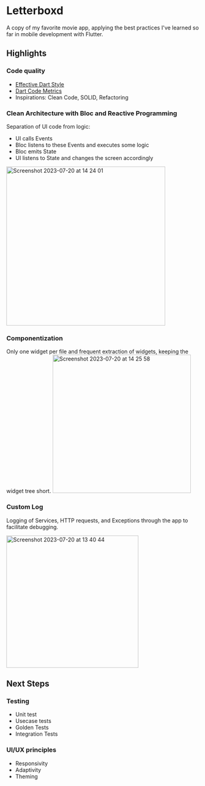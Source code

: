 # Letterboxd
A copy of my favorite movie app, applying the best practices 
I've learned so far in mobile development with Flutter.

## Highlights

### Code quality
- [Effective Dart Style](https://dart.dev/guides/language/effective-dart)
- [Dart Code Metrics](https://dcm.dev/docs/individuals/getting-started/)
- Inspirations: Clean Code, SOLID, Refactoring

### Clean Architecture with Bloc and Reactive Programming
Separation of UI code from logic:
- UI calls Events
- Bloc listens to these Events and executes some logic
- Bloc emits State
- UI listens to State and changes the screen accordingly

<img width="415" alt="Screenshot 2023-07-20 at 14 24 01" src="https://github.com/gabrieluca/letterboxd/assets/61849372/e1ba15a6-fa75-4e5f-8f01-b408b84f0c2a">

### Componentization
Only one widget per file and frequent extraction of widgets,
keeping the widget tree short.
<img width="361" alt="Screenshot 2023-07-20 at 14 25 58" src="https://github.com/gabrieluca/letterboxd/assets/61849372/a6217160-45fd-4b8b-82e8-11a06514f6e4">

### Custom Log
Logging of Services, HTTP requests, and Exceptions through the app to facilitate debugging.

<img width="345" alt="Screenshot 2023-07-20 at 13 40 44" src="https://github.com/gabrieluca/letterboxd/assets/61849372/b754a802-384c-4c49-9b06-2a59e39b3f1f">

## Next Steps

### Testing
- Unit test
- Usecase tests
- Golden Tests
- Integration Tests

### UI/UX principles
- Responsivity
- Adaptivity
- Theming
